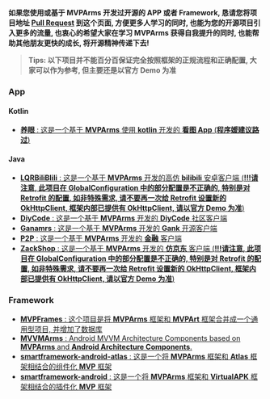 **如果您使用或基于 MVPArms 开发过开源的 APP 或者 Framework, 恳请您将项目地址 [Pull Request](https://github.com/JessYanCoding/MVPArms/pull/new/master) 到这个页面, 方便更多人学习的同时, 也能为您的开源项目引入更多的流量, 也衷心的希望大家在学习 MVPArms 获得自我提升的同时, 也能帮助其他朋友更快的成长, 将开源精神传递下去!**

> **Tips: 以下项目并不能百分百保证完全按照框架的正规流程和正确配置, 大家可以作为参考, 但主要还是以官方 Demo 为准**

<!-- 格式为: [**项目名字** : 项目描述](项目地址) -->
### App
#### Kotlin
* [**养眼** : 这是一个基于 **MVPArms** 使用 **kotlin** 开发的 **看图 App** (**程序媛建议路过**) ](https://github.com/miaoMiaoDaShi/YangYanNew)

#### Java
* [**LQRBiliBlili** : 这是一个基于 **MVPArms** 开发的高仿 **bilibili** 安卓客户端 (**!!!请注意, 此项目在 GlobalConfiguration 中的部分配置是不正确的, 特别是对 Retrofit 的配置, 如非特殊需求, 请不要再一次给 Retrofit 设置新的 OkHttpClient, 框架内部已提供有 OkHttpClient, 请以官方 Demo 为准**)](https://github.com/GitLqr/LQRBiliBlili)
* [**DiyCode** : 这是一个基于 **MVPArms** 开发的 **DiyCode** 社区客户端](https://github.com/linsneider/DiyCodeAndroid)
* [**Ganamrs** : 这是一个基于 **MVPArms** 开发的 **Gank** 开源客户端](https://github.com/lianhuo/Ganamrs)
* [**P2P** : 这是一个基于 **MVPArms** 开发的 **金融** 客户端](https://github.com/Everglowzz/P2P)
* [**ZackShop** : 这是一个基于 **MVPArms** 开发的 **仿京东** 客户端 (**!!!请注意, 此项目在 GlobalConfiguration 中的部分配置是不正确的, 特别是对 Retrofit 的配置, 如非特殊需求, 请不要再一次给 Retrofit 设置新的 OkHttpClient, 框架内部已提供有 OkHttpClient, 请以官方 Demo 为准**)](https://github.com/zhangqian666/shop-front-android)

### Framework
* [**MVPFrames** : 这个项目是将 **MVPArms** 框架和 **MVPArt** 框架合并成一个通用型项目, 并增加了数据库](https://github.com/DesignQu/MVPFrames)
* [**MVVMArms** : Android MVVM Architecture Components based on **MVPArms** and **Android Architecture Components**.](https://github.com/xiaobailong24/MVVMArms)
* [**smartframework-android-atlas** : 这是一个将 **MVPArms** 框架和 **Atlas** 框架相结合的组件化 **MVP** 框架](https://github.com/smarthane/smartframework-android-atlas)
* [**smartframework-android** : 这是一个将 **MVPArms** 框架和 **VirtualAPK** 框架相结合的插件化 **MVP** 框架](https://github.com/smarthane/smartframework-android)

